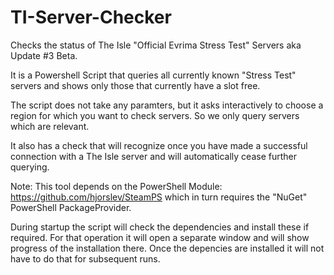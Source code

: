 # TI-Server-Checker
Checks the status of The Isle "Official Evrima Stress Test" Servers aka Update #3 Beta.

It is a Powershell Script that queries all currently known "Stress Test" servers and shows only those that currently have a slot free.

The script does not take any paramters, but it asks interactively to choose a region for which you want to check servers. So we only query servers which are relevant.

It also has a check that will recognize once you have made a successful connection with a The Isle server and will automatically cease further querying.

Note:
This tool depends on the PowerShell Module:
https://github.com/hjorslev/SteamPS
which in turn requires the "NuGet" PowerShell PackageProvider.

During startup the script will check the dependencies and install these if required. For that operation it will open a separate window and will show progress of the installation there. Once the depencies are installed it will not have to do that for subsequent runs.